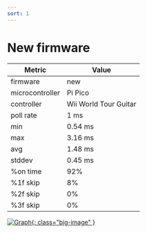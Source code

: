 ```yaml
---
sort: 1
---
```

# New firmware

| Metric          | Value                 |
| --------------- | --------------------- |
| firmware        | new                   |
| microcontroller | Pi Pico               |
| controller      | Wii World Tour Guitar |
| poll rate       | 1 ms                  |
| min             | 0.54 ms               |
| max             | 3.16 ms               |
| avg             | 1.48 ms               |
| stddev          | 0.45 ms               |
| %on time        | 92%                   |
| %1f skip        | 8%                    |
| %2f skip        | 0%                    |
| %3f skip        | 0%                    |

[![Graph](../../assets/images/results/santroller_wt_n.png){: class="big-image" }](../../assets/images/results/santroller_wt_n.png)
